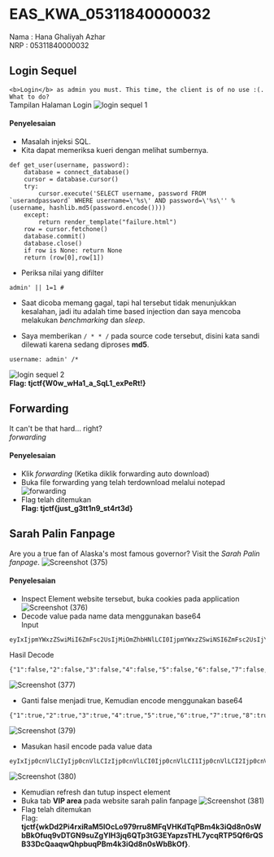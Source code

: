 # EAS_KWA_05311840000032
Nama : Hana Ghaliyah Azhar <br />
NRP  : 05311840000032

## Login Sequel
`<b>Login</b> as admin you must. This time, the client is of no use :(. What to do?` <br />
Tampilan Halaman Login
![login sequel 1](https://user-images.githubusercontent.com/26424136/82976688-f09a1100-a009-11ea-8ce7-222763d7b14c.PNG)
#### Penyelesaian
- Masalah injeksi SQL.
- Kita dapat memeriksa kueri dengan melihat sumbernya.
```
def get_user(username, password):
    database = connect_database()
    cursor = database.cursor()
    try:
        cursor.execute('SELECT username, password FROM `userandpassword` WHERE username=\'%s\' AND password=\'%s\'' % (username, hashlib.md5(password.encode())))
    except:
        return render_template("failure.html")
    row = cursor.fetchone()
    database.commit()
    database.close()
    if row is None: return None
    return (row[0],row[1])
```
- Periksa nilai yang difilter
```
admin' || 1=1 #
```
- Saat dicoba memang gagal, tapi hal tersebut tidak menunjukkan kesalahan, jadi itu adalah time based injection dan saya mencoba melakukan _benchmarking_ dan _sleep_. <br />

- Saya memberikan `/ * * /` pada source code tersebut, disini kata sandi dilewati karena sedang diproses <b>md5</b>.
```
username: admin' /*
```
![login sequel 2](https://user-images.githubusercontent.com/26424136/82976691-f1cb3e00-a009-11ea-867e-50549e12ae64.PNG) <br />
<b>Flag: tjctf{W0w_wHa1_a_SqL1_exPeRt!}</b> 

## Forwarding
It can't be that hard... right? <br />
_forwarding_ <br />

#### Penyelesaian
- Klik _forwarding_ (Ketika diklik forwarding auto download)
- Buka file forwarding yang telah terdownload melalui notepad
![forwarding](https://user-images.githubusercontent.com/26424136/82977424-fc86d280-a00b-11ea-8e98-b0ddf1018b1b.PNG)
- Flag telah ditemukan <br />
<b>Flag: tjctf{just_g3tt1n9_st4rt3d} </b>

## Sarah Palin Fanpage
Are you a true fan of Alaska's most famous governor? Visit the _Sarah Palin fanpage_.
![Screenshot (375)](https://user-images.githubusercontent.com/26424136/82979190-a2d4d700-a010-11ea-9d07-272b608f204e.png)

#### Penyelesaian
- Inspect Element website tersebut, buka cookies pada application
![Screenshot (376)](https://user-images.githubusercontent.com/26424136/82979192-a5373100-a010-11ea-9d7c-e6369123f290.png)
- Decode value pada name data  menggunakan base64 <br />
Input
```
eyIxIjpmYWxzZSwiMiI6ZmFsc2UsIjMiOmZhbHNlLCI0IjpmYWxzZSwiNSI6ZmFsc2UsIjYiOmZhbHNlLCI3IjpmYWxzZSwiOCI6ZmFsc2UsIjkiOmZhbHNlLCIxMCI6ZmFsc2V9
```
Hasil Decode
```
{"1":false,"2":false,"3":false,"4":false,"5":false,"6":false,"7":false,"8":false,"9":false,"10":false}
```
![Screenshot (377)](https://user-images.githubusercontent.com/26424136/82979194-a5cfc780-a010-11ea-893c-2124dcb44d15.png)
- Ganti false menjadi true, Kemudian encode menggunakan base64 
```
{"1":true,"2":true,"3":true,"4":true,"5":true,"6":true,"7":true,"8":true,"9":true,"10":true}
```
![Screenshot (379)](https://user-images.githubusercontent.com/26424136/82979195-a6685e00-a010-11ea-9512-b33844cb76a3.png)
- Masukan hasil encode pada value data
```
eyIxIjp0cnVlLCIyIjp0cnVlLCIzIjp0cnVlLCI0Ijp0cnVlLCI1Ijp0cnVlLCI2Ijp0cnVlLCI3Ijp0cnVlLCI4Ijp0cnVlLCI5Ijp0cnVlLCIxMCI6dHJ1ZX0=
```
![Screenshot (380)](https://user-images.githubusercontent.com/26424136/82979196-a700f480-a010-11ea-9733-ba38a2678729.png)
- Kemudian refresh dan tutup inspect element
- Buka tab <b>VIP area</b> pada website sarah palin fanpage
![Screenshot (381)](https://user-images.githubusercontent.com/26424136/82979197-a8322180-a010-11ea-9b38-32b7cc7eb63a.png)
- Flag telah ditemukan <br />
Flag: <b>tjctf{wkDd2Pi4rxiRaM5lOcLo979rru8MFqVHKdTqPBm4k3iQd8n0sWbBkOfuq9vDTGN9suZgYlH3jq6QTp3tG3EYapzsTHL7ycqRTP5Qf6rQSB33DcQaaqwQhpbuqPBm4k3iQd8n0sWbBkOf}</b>.
